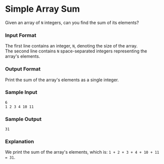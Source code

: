 # Simple Array Sum

Given an array of `N` integers, can you find the sum of its elements?

### Input Format

The first line contains an integer, `N`, denoting the size of the array.  
The second line contains `N` space-separated integers representing the array's elements.

### Output Format

Print the sum of the array's elements as a single integer.

### Sample Input

    6
    1 2 3 4 10 11

### Sample Output

    31

### Explanation

We print the sum of the array's elements, which is: `1 + 2 + 3 + 4 + 10 + 11 = 31`.
